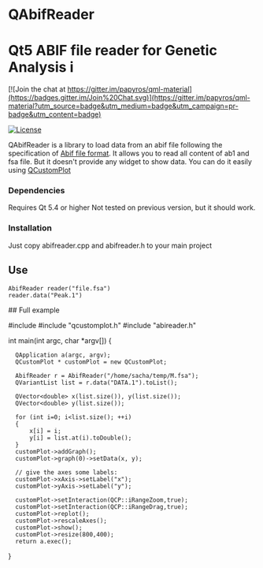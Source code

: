 # QAbifReader
Qt5 ABIF file reader for Genetic Analysis i
======================================

[![Join the chat at https://gitter.im/papyros/qml-material](https://badges.gitter.im/Join%20Chat.svg)](https://gitter.im/papyros/qml-material?utm_source=badge&utm_medium=badge&utm_campaign=pr-badge&utm_content=badge)

[![License](https://img.shields.io/badge/license-LGPLv2.1%2B-blue.svg)](https://img.shields.io/badge/license-LGPL%203%2B-blue.svg)

QAbifReader is a library to load data from an abif file following the specification of [Abif file format](http://www6.appliedbiosystems.com/support/software_community/ABIF_File_Format.pdf).
It allows you to read all content of ab1 and fsa file. But it doesn't provide any widget to show data. You can do it easily using 
[QCustomPlot](http://www.qcustomplot.com/index.php/demos/datedemo)

### Dependencies

Requires Qt 5.4 or higher 
Not tested on previous version, but it should work.

### Installation

Just copy abifreader.cpp and abifreader.h to your main project 


## Use

    AbifReader reader("file.fsa")
    reader.data("Peak.1") 
  
  
## Full example 

  #include <QApplication>
  #include "qcustomplot.h"
  #include "abireader.h"
  
  int main(int argc, char *argv[])
  {

      QApplication a(argc, argv);
      QCustomPlot * customPlot = new QCustomPlot;
     
      AbifReader r = AbifReader("/home/sacha/temp/M.fsa");
      QVariantList list = r.data("DATA.1").toList(); 

      QVector<double> x(list.size()), y(list.size());
      QVector<double> y(list.size());

      for (int i=0; i<list.size(); ++i)
      {
          x[i] = i;
          y[i] = list.at(i).toDouble();
      }
      customPlot->addGraph();
      customPlot->graph(0)->setData(x, y);
  
      // give the axes some labels:
      customPlot->xAxis->setLabel("x");
      customPlot->yAxis->setLabel("y");
      
      customPlot->setInteraction(QCP::iRangeZoom,true);
      customPlot->setInteraction(QCP::iRangeDrag,true);
      customPlot->replot();
      customPlot->rescaleAxes();
      customPlot->show();
      customPlot->resize(800,400);
      return a.exec();
  }
